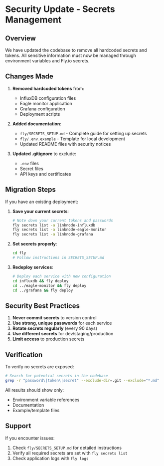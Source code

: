 # Security Update - Secrets Management

## Overview

We have updated the codebase to remove all hardcoded secrets and tokens. All sensitive information must now be managed through environment variables and Fly.io secrets.

## Changes Made

1. **Removed hardcoded tokens** from:
   - InfluxDB configuration files
   - Eagle monitor application
   - Grafana configuration
   - Deployment scripts

2. **Added documentation**:
   - `fly/SECRETS_SETUP.md` - Complete guide for setting up secrets
   - `fly/.env.example` - Template for local development
   - Updated README files with security notices

3. **Updated .gitignore** to exclude:
   - `.env` files
   - Secret files
   - API keys and certificates

## Migration Steps

If you have an existing deployment:

1. **Save your current secrets**:
   ```bash
   # Note down your current tokens and passwords
   fly secrets list -a linknode-influxdb
   fly secrets list -a linknode-eagle-monitor
   fly secrets list -a linknode-grafana
   ```

2. **Set secrets properly**:
   ```bash
   cd fly
   # Follow instructions in SECRETS_SETUP.md
   ```

3. **Redeploy services**:
   ```bash
   # Deploy each service with new configuration
   cd influxdb && fly deploy
   cd ../eagle-monitor && fly deploy
   cd ../grafana && fly deploy
   ```

## Security Best Practices

1. **Never commit secrets** to version control
2. **Use strong, unique passwords** for each service
3. **Rotate secrets regularly** (every 90 days)
4. **Use different secrets** for dev/staging/production
5. **Limit access** to production secrets

## Verification

To verify no secrets are exposed:

```bash
# Search for potential secrets in the codebase
grep -r "password\|token\|secret" --exclude-dir=.git --exclude="*.md" .
```

All results should show only:
- Environment variable references
- Documentation
- Example/template files

## Support

If you encounter issues:
1. Check `fly/SECRETS_SETUP.md` for detailed instructions
2. Verify all required secrets are set with `fly secrets list`
3. Check application logs with `fly logs`